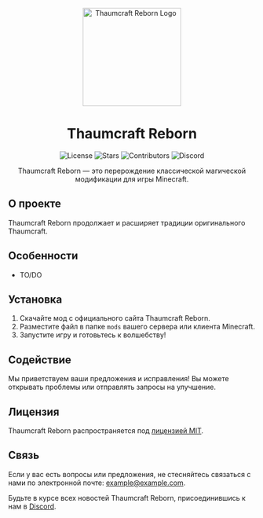 <p align="center">
  <img src="https://example.com/thaumcraft_reborn_logo.png" alt="Thaumcraft Reborn Logo" width="200">
</p>

<h1 align="center">Thaumcraft Reborn</h1>

<p align="center">
  <img src="https://img.shields.io/github/license/Erfram/Thaumcraft-Reborn.svg?style=for-the-badge&color=B0E99E&labelColor=302D41" alt="License">
  <img src="https://img.shields.io/github/stars/Erfram/Thaumcraft-Reborn.svg?style=for-the-badge&color=d5c3f0&labelColor=302D41" alt="Stars">
  <img src="https://img.shields.io/github/contributors/Erfram/Thaumcraft-Reborn.svg?style=for-the-badge&color=89c3f0&labelColor=302D41" alt="Contributors">
  <img src="https://img.shields.io/discord/928575868643733535?style=for-the-badge&label=LAVA VERSE&logo=discord&color=99DDDF&logoColor=d9e0ee&labelColor=302D41" alt="Discord">
</p>

<p align="center">Thaumcraft Reborn — это перерождение классической магической модификации для игры Minecraft.</p>

## О проекте

Thaumcraft Reborn продолжает и расширяет традиции оригинального Thaumcraft.

## Особенности

- TO/DO

## Установка

1. Скачайте мод с официального сайта Thaumcraft Reborn.
2. Разместите файл в папке `mods` вашего сервера или клиента Minecraft.
3. Запустите игру и готовьтесь к волшебству!

## Содействие

Мы приветствуем ваши предложения и исправления! Вы можете открывать проблемы или отправлять запросы на улучшение.

## Лицензия

Thaumcraft Reborn распространяется под [лицензией MIT](LICENSE).

## Связь

Если у вас есть вопросы или предложения, не стесняйтесь связаться с нами по электронной почте: example@example.com.

Будьте в курсе всех новостей Thaumcraft Reborn, присоединившись к нам в [Discord](https://discord.gg/rdT4D3wb2z).
</p>
